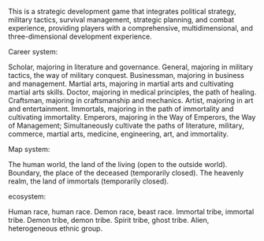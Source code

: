 This is a strategic development game that integrates political strategy, military tactics, survival management, strategic planning, and combat experience, providing players with a comprehensive, multidimensional, and three-dimensional development experience.

Career system:

Scholar, majoring in literature and governance.
General, majoring in military tactics, the way of military conquest.
Businessman, majoring in business and management.
Martial arts, majoring in martial arts and cultivating martial arts skills.
Doctor, majoring in medical principles, the path of healing.
Craftsman, majoring in craftsmanship and mechanics.
Artist, majoring in art and entertainment.
Immortals, majoring in the path of immortality and cultivating immortality.
Emperors, majoring in the Way of Emperors, the Way of Management; Simultaneously cultivate the paths of literature, military, commerce, martial arts, medicine, engineering, art, and immortality.

Map system:

The human world, the land of the living (open to the outside world).
Boundary, the place of the deceased (temporarily closed).
The heavenly realm, the land of immortals (temporarily closed).

ecosystem:

Human race, human race.
Demon race, beast race.
Immortal tribe, immortal tribe.
Demon tribe, demon tribe.
Spirit tribe, ghost tribe.
Alien, heterogeneous ethnic group.

